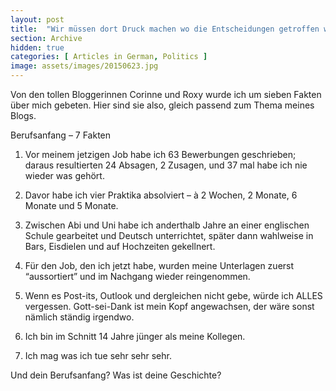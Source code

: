 ```yaml
---
layout: post
title:  "Wir müssen dort Druck machen wo die Entscheidungen getroffen werden"
section: Archive
hidden: true
categories: [ Articles in German, Politics ]
image: assets/images/20150623.jpg
---
```


Von den tollen Bloggerinnen Corinne und Roxy wurde ich um sieben Fakten über mich gebeten. Hier sind sie also, gleich passend zum Thema meines Blogs.

Berufsanfang – 7 Fakten
1. Vor meinem jetzigen Job habe ich 63 Bewerbungen geschrieben; daraus resultierten 24 Absagen, 2 Zusagen, und 37 mal habe ich nie wieder was gehört.

2. Davor habe ich vier Praktika absolviert – à 2 Wochen, 2 Monate, 6 Monate und 5 Monate.

3. Zwischen Abi und Uni habe ich anderthalb Jahre an einer englischen Schule gearbeitet und Deutsch unterrichtet, später dann wahlweise in Bars, Eisdielen und auf Hochzeiten gekellnert.

4. Für den Job, den ich jetzt habe, wurden meine Unterlagen zuerst “aussortiert” und im Nachgang wieder reingenommen.

5. Wenn es Post-its, Outlook und dergleichen nicht gebe, würde ich ALLES vergessen. Gott-sei-Dank ist mein Kopf angewachsen, der wäre sonst nämlich ständig irgendwo.

6. Ich bin im Schnitt 14 Jahre jünger als meine Kollegen.

7. Ich mag was ich tue sehr sehr sehr.

Und dein Berufsanfang?
Was ist deine Geschichte?

